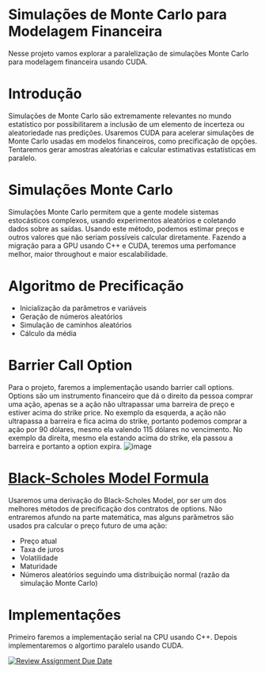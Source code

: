 # Simulações de Monte Carlo para Modelagem Financeira

Nesse projeto vamos explorar a paralelização de simulações Monte Carlo para modelagem financeira usando CUDA.

# Introdução

Simulações de Monte Carlo são extremamente relevantes no mundo estatístico por possibilitarem a inclusão de um elemento de incerteza ou aleatoriedade nas predições. Usaremos CUDA para acelerar simulações de Monte Carlo usadas em modelos financeiros, como precificação de opções. Tentaremos gerar amostras aleatórias e calcular estimativas estatísticas em paralelo.

# Simulações Monte Carlo

Simulações Monte Carlo permitem que a gente modele sistemas estocásticos complexos, usando experimentos aleatórios e coletando dados sobre as saídas. Usando este método, podemos estimar preços e outros valores que não seriam possíveis calcular diretamente. Fazendo a migração para a GPU usando C++ e CUDA, teremos uma perfomance melhor, maior throughout e maior escalabilidade.

# Algoritmo de Precificação

- Inicialização da parâmetros e variáveis
- Geração de números aleatórios
- Simulação de caminhos aleatórios
- Cálculo da média

# Barrier Call Option

Para o projeto, faremos a implementação usando barrier call options. Options são um instrumento financeiro que dá o direito da pessoa comprar uma ação, apenas se a ação não ultrapassar uma barreira de preço e estiver acima do strike price. No exemplo da esquerda, a ação não ultrapassa a barreira e fica acima do strike, portanto podemos comprar a ação por 90 dólares, mesmo ela valendo 115 dólares no vencimento. No exemplo da direita, mesmo ela estando acima do strike, ela passou a barreira e portanto a option expira.
![image](https://github.com/mc970-24s1/projeto-final-monte-carlo-simulations/assets/120742067/9dff47dd-26d6-4b4a-9345-c1c3acd5b1db)

# [Black-Scholes Model Formula](https://www.investopedia.com/terms/b/blackscholes.asp)

Usaremos uma derivação do Black-Scholes Model, por ser um dos melhores métodos de precificação dos contratos de options. Não entraremos afundo na parte matemática, mas alguns parâmetros são usados pra calcular o preço futuro de uma ação:

- Preço atual
- Taxa de juros
- Volatilidade
- Maturidade
- Números aleatórios seguindo uma distribuição normal (razão da simulação Monte Carlo)

# Implementações

Primeiro faremos a implementação serial na CPU usando C++. Depois implementaremos o algortimo paralelo usando CUDA.

[![Review Assignment Due Date](https://classroom.github.com/assets/deadline-readme-button-24ddc0f5d75046c5622901739e7c5dd533143b0c8e959d652212380cedb1ea36.svg)](https://classroom.github.com/a/IwHO6ydp)
